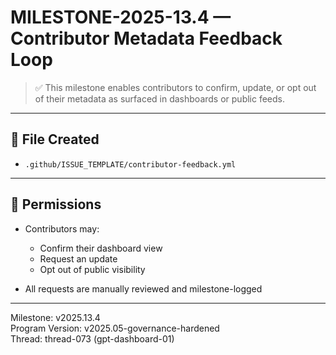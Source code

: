 # MILESTONE-2025-13.4 — Contributor Metadata Feedback Loop

> ✅ This milestone enables contributors to confirm, update, or opt out of their metadata as surfaced in dashboards or public feeds.

---

## 📂 File Created

- `.github/ISSUE_TEMPLATE/contributor-feedback.yml`

---

## 🧠 Permissions

- Contributors may:
  - Confirm their dashboard view
  - Request an update
  - Opt out of public visibility

- All requests are manually reviewed and milestone-logged

---

Milestone: v2025.13.4  
Program Version: v2025.05-governance-hardened  
Thread: thread-073 (gpt-dashboard-01)
